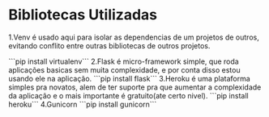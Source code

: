 # Bibliotecas Utilizadas
<p>1.Venv é usado aqui para isolar as dependencias de um projetos de outros, evitando conflito entre outras bibliotecas de outros projetos.</p>
```pip install virtualenv```
2.Flask é micro-framework simple, que roda aplicações basicas sem muita complexidade, e por conta disso estou usando ele na aplicação.
```pip install flask```
3.Heroku é uma plataforma simples pra novatos, alem de ter suporte pra que aumentar a complexidade da aplicação e o mais importante é gratuito(ate certo nivel).
```pip install heroku```
4.Gunicorn
```pip install gunicorn```
